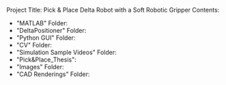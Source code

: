Project Title: Pick & Place Delta Robot with a Soft Robotic Gripper 
Contents:
- "MATLAB" Folder:
- "DeltaPositioner" Folder:
- "Python GUI" Folder:
- "CV" Folder:
- "Simulation Sample Videos" Folder:
- "Pick&Place_Thesis":
- "Images" Folder:
- "CAD Renderings" Folder:
